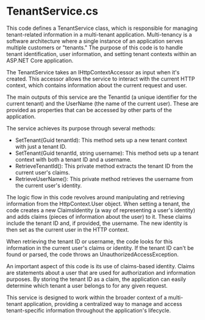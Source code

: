 # TenantService.cs

This code defines a TenantService class, which is responsible for managing tenant-related information in a multi-tenant application. Multi-tenancy is a software architecture where a single instance of an application serves multiple customers or "tenants." The purpose of this code is to handle tenant identification, user information, and setting tenant contexts within an ASP.NET Core application.

The TenantService takes an IHttpContextAccessor as input when it's created. This accessor allows the service to interact with the current HTTP context, which contains information about the current request and user.

The main outputs of this service are the TenantId (a unique identifier for the current tenant) and the UserName (the name of the current user). These are provided as properties that can be accessed by other parts of the application.

The service achieves its purpose through several methods:

- SetTenant(Guid tenantId): This method sets up a new tenant context with just a tenant ID.
- SetTenant(Guid tenantId, string username): This method sets up a tenant context with both a tenant ID and a username.
- RetrieveTenantId(): This private method extracts the tenant ID from the current user's claims.
- RetrieveUserName(): This private method retrieves the username from the current user's identity.

The logic flow in this code revolves around manipulating and retrieving information from the HttpContext.User object. When setting a tenant, the code creates a new ClaimsIdentity (a way of representing a user's identity) and adds claims (pieces of information about the user) to it. These claims include the tenant ID and, if provided, the username. The new identity is then set as the current user in the HTTP context.

When retrieving the tenant ID or username, the code looks for this information in the current user's claims or identity. If the tenant ID can't be found or parsed, the code throws an UnauthorizedAccessException.

An important aspect of this code is its use of claims-based identity. Claims are statements about a user that are used for authorization and information purposes. By storing the tenant ID as a claim, the application can easily determine which tenant a user belongs to for any given request.

This service is designed to work within the broader context of a multi-tenant application, providing a centralized way to manage and access tenant-specific information throughout the application's lifecycle.